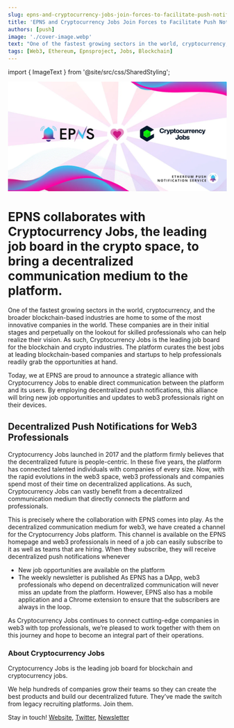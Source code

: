 ```yaml
---
slug: epns-and-cryptocurrency-jobs-join-forces-to-facilitate-push-notifications-for-users
title: 'EPNS and Cryptocurrency Jobs Join Forces to Facilitate Push Notifications for Users'
authors: [push]
image: './cover-image.webp'
text: "One of the fastest growing sectors in the world, cryptocurrency, and the broader blockchain-based industries are home to some of the most innovative companies in the world."
tags: [Web3, Ethereum, Epnsproject, Jobs, Blockchain]
---
```

import { ImageText } from '@site/src/css/SharedStyling';

![Cover image of EPNS and Cryptocurrency Jobs Join Forces to Facilitate Push Notifications for Users](./cover-image.webp)
<!--truncate-->

<!--customheaderpoint-->
# EPNS collaborates with Cryptocurrency Jobs, the leading job board in the crypto space, to bring a decentralized communication medium to the platform.

One of the fastest growing sectors in the world, cryptocurrency, and the broader blockchain-based industries are home to some of the most innovative companies in the world. These companies are in their initial stages and perpetually on the lookout for skilled professionals who can help realize their vision. As such, Cryptocurrency Jobs is the leading job board for the blockchain and crypto industries. The platform curates the best jobs at leading blockchain-based companies and startups to help professionals readily grab the opportunities at hand.


Today, we at EPNS are proud to announce a strategic alliance with Cryptocurrency Jobs to enable direct communication between the platform and its users. By employing decentralized push notifications, this alliance will bring new job opportunities and updates to web3 professionals right on their devices.

## Decentralized Push Notifications for Web3 Professionals
Cryptocurrency Jobs launched in 2017 and the platform firmly believes that the decentralized future is people-centric. In these five years, the platform has connected talented individuals with companies of every size. Now, with the rapid evolutions in the web3 space, web3 professionals and companies spend most of their time on decentralized applications. As such, Cryptocurrency Jobs can vastly benefit from a decentralized communication medium that directly connects the platform and professionals.

This is precisely where the collaboration with EPNS comes into play. As the decentralized communication medium for web3, we have created a channel for the Cryptocurrency Jobs platform. This channel is available on the EPNS homepage and web3 professionals in need of a job can easily subscribe to it as well as teams that are hiring. When they subscribe, they will receive decentralized push notifications whenever

- New job opportunities are available on the platform
- The weekly newsletter is published
As EPNS has a DApp, web3 professionals who depend on decentralized communication will never miss an update from the platform. However, EPNS also has a mobile application and a Chrome extension to ensure that the subscribers are always in the loop.

As Cryptocurrency Jobs continues to connect cutting-edge companies in web3 with top professionals, we’re pleased to work together with them on this journey and hope to become an integral part of their operations.


### About Cryptocurrency Jobs
Cryptocurrency Jobs is the leading job board for blockchain and cryptocurrency jobs.

We help hundreds of companies grow their teams so they can create the best products and build our decentralized future. They’ve made the switch from legacy recruiting platforms. Join them.

Stay in touch! [Website](https://cryptocurrencyjobs.co/), [Twitter](https://twitter.com/jobsincrypto), [Newsletter](https://cryptocurrencyjobs.co/newsletter)



